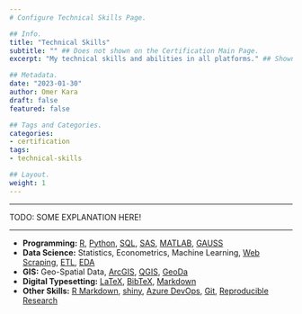 ```yaml
---
# Configure Technical Skills Page.

## Info.
title: "Technical Skills"
subtitle: "" ## Does not shown on the Certification Main Page.
excerpt: "My technical skills and abilities in all platforms." ## Shown on the Certification Main Page, but does not shown on the Technical Skills Page.

## Metadata.
date: "2023-01-30"
author: Omer Kara
draft: false
featured: false

## Tags and Categories.
categories:
- certification
tags:
- technical-skills

## Layout.
weight: 1
---
```


---

TODO: SOME EXPLANATION HERE!

---


- **Programming:** [R](http://www.r-project.org/), [Python](https://www.python.org/), [SQL](https://en.wikipedia.org/wiki/SQL), [SAS](http://www.sas.com/), [MATLAB](http://www.mathworks.com/products/matlab/), [GAUSS](https://www.aptech.com/)
- **Data Science:** Statistics, Econometrics, Machine Learning, [Web Scraping](https://en.wikipedia.org/wiki/Web_scraping), [ETL](https://en.wikipedia.org/wiki/Extract,_transform,_load), [EDA](https://en.wikipedia.org/wiki/Exploratory_data_analysis)
- **GIS:** Geo-Spatial Data, [ArcGIS](http://www.arcgis.com/features/), [QGIS](http://www.qgis.org/en/site/index.html), [GeoDa](http://geodacenter.github.io/)
- **Digital Typesetting:** [LaTeX](http://www.latex-project.org/), [BibTeX](http://www.bibtex.org/), [Markdown](https://en.wikipedia.org/wiki/Markdown)
- **Other Skills:** [R Markdown](http://rmarkdown.rstudio.com/), [shiny](https://shiny.rstudio.com/), [Azure DevOps](https://azure.microsoft.com/en-us/products/devops/), [Git](https://git-scm.com/), [Reproducible Research](https://en.wikipedia.org/wiki/Reproducibility#Reproducible_research)

